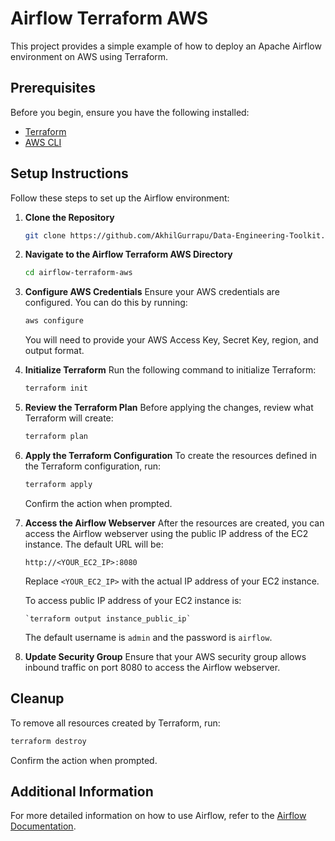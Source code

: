 # Airflow Terraform AWS

This project provides a simple example of how to deploy an Apache Airflow environment on AWS using Terraform.

## Prerequisites

Before you begin, ensure you have the following installed:

- [Terraform](https://www.terraform.io/downloads.html)
- [AWS CLI](https://aws.amazon.com/cli/)

## Setup Instructions

Follow these steps to set up the Airflow environment:

1. **Clone the Repository**
   ```bash
   git clone https://github.com/AkhilGurrapu/Data-Engineering-Toolkit.git
   ```

2. **Navigate to the Airflow Terraform AWS Directory**
   ```bash
   cd airflow-terraform-aws
   ```

3. **Configure AWS Credentials**
   Ensure your AWS credentials are configured. You can do this by running:
   ```bash
   aws configure
   ```
   You will need to provide your AWS Access Key, Secret Key, region, and output format.

4. **Initialize Terraform**
   Run the following command to initialize Terraform:
   ```bash
   terraform init
   ```

5. **Review the Terraform Plan**
   Before applying the changes, review what Terraform will create:
   ```bash
   terraform plan
   ```

6. **Apply the Terraform Configuration**
   To create the resources defined in the Terraform configuration, run:
   ```bash
   terraform apply
   ```
   Confirm the action when prompted.

7. **Access the Airflow Webserver**
   After the resources are created, you can access the Airflow webserver using the public IP address of the EC2 instance. The default URL will be:
   ```
   http://<YOUR_EC2_IP>:8080
   ```
   Replace `<YOUR_EC2_IP>` with the actual IP address of your EC2 instance.

   To access public IP address of your EC2 instance is:
   ```
   `terraform output instance_public_ip`
   ```
   The default username is `admin` and the password is `airflow`.

8. **Update Security Group**
   Ensure that your AWS security group allows inbound traffic on port 8080 to access the Airflow webserver.

## Cleanup

To remove all resources created by Terraform, run:
```bash
terraform destroy
```
Confirm the action when prompted.

## Additional Information

For more detailed information on how to use Airflow, refer to the [Airflow Documentation](https://airflow.apache.org/docs/apache-airflow/stable/).
